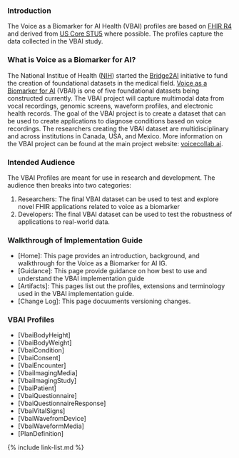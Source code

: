 ### Introduction
The Voice as a Biomarker for AI Health (VBAI) profiles are based on [FHIR R4](http://hl7.org/fhir/R4/index.html) and derived from [US Core STU5](http://hl7.org/fhir/us/core/STU5/) where possible. The profiles capture the data collected in the VBAI study.


### What is Voice as a Biomarker for AI?
The National Institue of Health ([NIH](https://www.nih.gov/)) started the [Bridge2AI](https://commonfund.nih.gov/bridge2ai) initiative to fund the creation of foundational datasets in the medical field. [Voice as a Biomarker for AI](reporter.nih.gov/search/ZslK_vrR0kapVRnpwKvsmQ/project-details/10473236) (VBAI) is one of five foundational datasets being constructed currently. The VBAI project will capture multimodal data from vocal recordings, genomic screens, waveform profiles, and electronic health records. The goal of the VBAI project is to create a dataset that can be used to create applications to diagnose conditions based on voice recordings. The researchers creating the VBAI dataset are multidisciplinary and across institutions in Canada, USA, and Mexico. More information on the VBAI project can be found at the main project website: [voicecollab.ai](http://voicecollab.ai).

### Intended Audience
The VBAI Profiles are meant for use in research and development. The audience then breaks into two categories:
1. Researchers: The final VBAI dataset can be used to test and explore novel FHIR applications related to voice as a biomarker
2. Developers: The final VBAI dataset can be used to test the robustness of applications to real-world data.

### Walkthrough of Implementation Guide
- [Home]\: This page provides an introduction, background, and walkthrough for the Voice as a Biomarker for AI IG.
- [Guidance]\: This page provide guidance on how best to use and understand the VBAI implementation guide 
- [Artifacts]\: This pages list out the profiles, extensions and terminology used in the VBAI implementation guide.
- [Change Log]\: This page docuuments versioning changes.  

### VBAI Profiles
- [VbaiBodyHeight]
- [VbaiBodyWeight]
- [VbaiCondition]
- [VbaiConsent]
- [VbaiEncounter]
- [VbaiImagingMedia]
- [VbaiImagingStudy]
- [VbaiPatient]
- [VbaiQuestionnaire]
- [VbaiQuestionnaireResponse]
- [VbaiVitalSigns]
- [VbaiWavefromDevice]
- [VbaiWaveformMedia]
- [PlanDefinition]


{% include link-list.md %}
